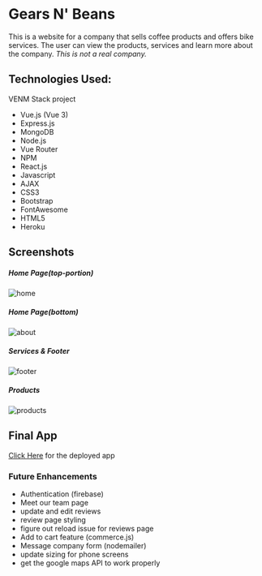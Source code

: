 # Gears N' Beans

This is a website for a company that sells coffee products and offers bike services. The user can view the products, services and learn more about the company. <em>This is not a real company.</em>

## Technologies Used:

VENM Stack project

- Vue.js (Vue 3)
- Express.js
- MongoDB
- Node.js
- Vue Router
- NPM
- React.js
- Javascript
- AJAX
- CSS3
- Bootstrap
- FontAwesome
- HTML5
- Heroku

<!-- ### Project setup

```
npm init
node server.js

or

yarn install
npm init
yarn serve
``` -->

## Screenshots

##### Home Page(top-portion)

![home](./public/images/home.png)

##### Home Page(bottom)

![about](./public/images/about.png)

##### Services & Footer

![footer](./public/images/services-footer.png)

##### Products

![products](./public/images/products.png)

## Final App

[Click Here](https://gears-beans-client.herokuapp.com/) for the deployed app

### Future Enhancements

- Authentication (firebase)
- Meet our team page
- update and edit reviews
- review page styling
- figure out reload issue for reviews page
- Add to cart feature (commerce.js)
- Message company form (nodemailer)
- update sizing for phone screens
- get the google maps API to work properly
  <!-- ### Compiles and minifies for production

```
yarn build
```

